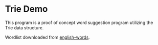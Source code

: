# Trie Demo

This program is a proof of concept word suggestion program utilizing the Trie data structure.

Wordlist downloaded from [english-words](https://github.com/dwyl/english-words).